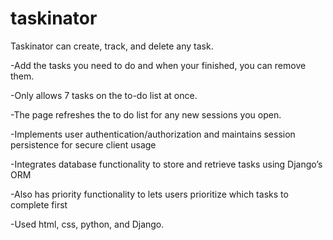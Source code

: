 # taskinator
Taskinator can create, track, and delete any task. 

-Add the tasks you need to do and when your finished, you can remove them. 

-Only allows 7 tasks on the to-do list at once. 

-The page refreshes the to do list for any new sessions you open.

-Implements user authentication/authorization and maintains session persistence for secure client usage

-Integrates database functionality to store and retrieve tasks using Django’s ORM

-Also has priority functionality to lets users prioritize which tasks to complete first 

-Used html, css, python, and Django. 
